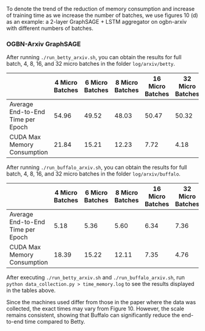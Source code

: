 To denote the trend of the reduction of memory consumption and increase of training time as we increase the number of batches, we use figures 10 (d) as an example: a 2-layer GraphSAGE + LSTM aggregator on ogbn-arxiv with different numbers of batches.  

### OGBN-Arxiv GraphSAGE  

After running `./run_betty_arxiv.sh`, you can obtain the results for full batch, 4, 8, 16, and 32 micro batches in the folder `log/arxiv/betty`.  

|    |     4 Micro Batches |     6 Micro Batches |     8 Micro Batches |    16 Micro Batches |    32 Micro Batches |  
|----|----------------------|----------------------|----------------------|----------------------|----------------------|  
| Average End-to-End Time per Epoch |    54.96 |     49.52 |     48.03 |     50.47 |     50.32 |  
| CUDA Max Memory Consumption        |    21.84 |     15.21 |     12.23 |     7.72  |     4.18  |  

After running `./run_buffalo_arxiv.sh`, you can obtain the results for full batch, 4, 8, 16, and 32 micro batches in the folder `log/arxiv/buffalo`.  

|    |     4 Micro Batches |     6 Micro Batches |     8 Micro Batches |    16 Micro Batches |    32 Micro Batches |  
|----|----------------------|----------------------|----------------------|----------------------|----------------------|  
| Average End-to-End Time per Epoch |    5.18  |     5.36  |     5.60  |     6.34  |     7.36  |  
| CUDA Max Memory Consumption        |    18.39 |     15.22 |     12.11 |     7.35  |     4.76  |  

After executing `./run_betty_arxiv.sh` and `./run_buffalo_arxiv.sh`, run `python data_collection.py > time_memory.log` to see the results displayed in the tables above.

Since the machines used differ from those in the paper where the data was collected, the exact times may vary from Figure 10. However, the scale remains consistent, showing that Buffalo can significantly reduce the end-to-end time compared to Betty.


<!-- To denote the trend of the reduction of memory consumption and increase of training time as we increase the number of batches, we use figures 10 (a) and (d) as examples: a 3-layer GraphSAGE + LSTM aggregator on Cora and a 2-layer GraphSAGE + LSTM aggregator on ogbn-arxiv with different numbers of batches.   -->

<!-- ### Cora GraphSAGE  

- Fan-out: 10, 25, 30  
- Hidden units: 2048  

After running `./run_betty_cora.sh`, you can obtain the results for full batch, 4, 8, 16, and 32 micro batches in the folder `log/cora/betty`.  

|    |   Full Batch  |      2 Micro Batches |     3 Micro Batches |     4 Micro Batches |     5 Micro Batches |    6 Micro Batches |  
|----|---------------|----------------------|----------------------|----------------------|----------------------|---------------------|  
| Average End-to-End Time per Epoch |     0.75 |   1.26 |    1.60 |     1.88 |     2.16 |     2.39 |  
| CUDA Max Memory Consumption        |    2.5   |   2.39 |    2.29 |     2.17 |     2.11 |     2.09 |  

After running `./run_buffalo_cora.sh`, you can obtain the results for full batch, 4, 8, 16, and 32 micro batches in the folder `log/cora/buffalo`.  

|    |   Full Batch  |      2 Micro Batches |     3 Micro Batches |     4 Micro Batches |     5 Micro Batches |    6 Micro Batches |  
|----|---------------|----------------------|----------------------|----------------------|----------------------|---------------------|  
| Average End-to-End Time per Epoch |     0.74 |   1.19 |    1.36 |     1.78 |     2.04 |     2.22 |  
| CUDA Max Memory Consumption        |    2.5   |   2.4  |    2.21 |     2.13 |     2.07 |     2.01 |   -->


